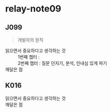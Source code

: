 # relay-note09

## J099
> 개발자의 원칙
<dl>
  <dt>읽으면서 중요하다고 생각하는 것</dt>
  <dd>1번째 챕터 : </dd>
  <dd>2번째 챕터 : 질문 던지기, 분석, 인내심 있게 파기</dd>

  <dt>깨달은 점</dt>
  <dd></dd>
</dl>

## K016
> 
<dl>
  <dt>읽으면서 중요하다고 생각하는 것</dt>
  <dd></dd>
  
  <dt>깨달은 점</dt>
  <dd></dd>
</dl>
